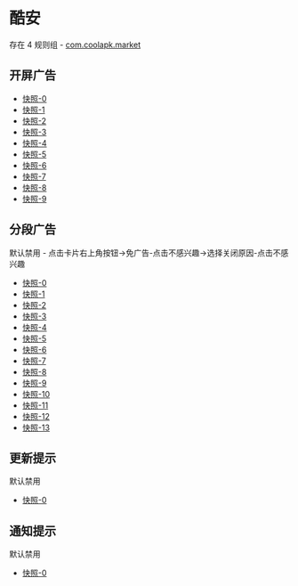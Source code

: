 # 酷安

存在 4 规则组 - [com.coolapk.market](/src/apps/com.coolapk.market.ts)

## 开屏广告

- [快照-0](https://i.gkd.li/import/12503773)
- [快照-1](https://i.gkd.li/import/13247610)
- [快照-2](https://i.gkd.li/import/13264779)
- [快照-3](https://i.gkd.li/import/12917990)
- [快照-4](https://i.gkd.li/import/13211392)
- [快照-5](https://i.gkd.li/import/13247733)
- [快照-6](https://i.gkd.li/import/13247782)
- [快照-7](https://i.gkd.li/import/13296816)
- [快照-8](https://i.gkd.li/import/13826359)
- [快照-9](https://i.gkd.li/import/13827095)

## 分段广告

默认禁用 - 点击卡片右上角按钮->免广告-点击不感兴趣->选择关闭原因-点击不感兴趣

- [快照-0](https://i.gkd.li/import/12707506)
- [快照-1](https://i.gkd.li/import/12642094)
- [快照-2](https://i.gkd.li/import/12642148)
- [快照-3](https://i.gkd.li/import/12774771)
- [快照-4](https://i.gkd.li/import/13257987)
- [快照-5](https://i.gkd.li/import/12707509)
- [快照-6](https://i.gkd.li/import/12642132)
- [快照-7](https://i.gkd.li/import/12642155)
- [快照-8](https://i.gkd.li/import/12774753)
- [快照-9](https://i.gkd.li/import/12472633)
- [快照-10](https://i.gkd.li/import/12655713)
- [快照-11](https://i.gkd.li/import/12660759)
- [快照-12](https://i.gkd.li/import/12706437)
- [快照-13](https://i.gkd.li/import/13786886)

## 更新提示

默认禁用

- [快照-0](https://i.gkd.li/import/12503762)

## 通知提示

默认禁用

- [快照-0](https://i.gkd.li/import/13296465)
